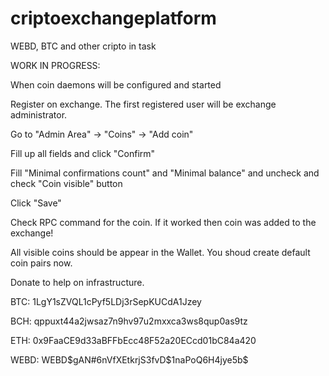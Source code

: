 # criptoexchangeplatform
WEBD, BTC and other cripto in task

WORK IN PROGRESS:

When coin daemons will be configured and started

Register on exchange. The first registered user will be exchange administrator.

Go to "Admin Area" -> "Coins" -> "Add coin"

Fill up all fields and click "Confirm"

Fill "Minimal confirmations count" and "Minimal balance" and uncheck and check "Coin visible" button

Click "Save"

Check RPC command for the coin. If it worked then coin was added to the exchange!

All visible coins should be appear in the Wallet. You shoud create default coin pairs now.


Donate to help on infrastructure.

BTC: 1LgY1sZVQL1cPyf5LDj3rSepKUCdA1Jzey

BCH: qppuxt44a2jwsaz7n9hv97u2mxxca3ws8qup0as9tz

ETH: 0x9FaaCE9d33aBFFbEcc48F52a20ECcd01bC84a420

WEBD: WEBD$gAN#6nVfXEtkrjS3fvD$1naPoQ6H4jye5b$
